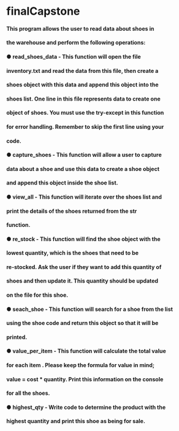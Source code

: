 # finalCapstone

#### This program allows the user to read data about shoes in
#### the warehouse and perform the following operations:

#### ● read_shoes_data - This function will open the file
#### inventory.txt and read the data from this file, then create a
#### shoes object with this data and append this object into the
#### shoes list. One line in this file represents data to create one
#### object of shoes. You must use the try-except in this function
#### for error handling. Remember to skip the first line using your
#### code.

#### ● capture_shoes - This function will allow a user to capture
#### data about a shoe and use this data to create a shoe object
#### and append this object inside the shoe list.

#### ● view_all - This function will iterate over the shoes list and
#### print the details of the shoes returned from the __str__
#### function.

#### ● re_stock - This function will find the shoe object with the
#### lowest quantity, which is the shoes that need to be
#### re-stocked. Ask the user if they want to add this quantity of
#### shoes and then update it. This quantity should be updated
#### on the file for this shoe.

#### ● seach_shoe - This function will search for a shoe from the list
#### using the shoe code and return this object so that it will be
#### printed.

#### ● value_per_item - This function will calculate the total value
#### for each item . Please keep the formula for value in mind;
#### value = cost * quantity. Print this information on the console
#### for all the shoes.

#### ● highest_qty - Write code to determine the product with the
#### highest quantity and print this shoe as being for sale.

